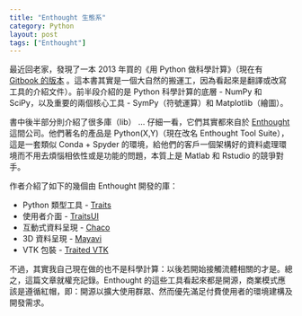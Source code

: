 ```yaml
---
title: "Enthought 生態系"
category: Python
layout: post
tags: ["Enthought"]
---
```


最近回老家，發現了一本 2013 年買的《用 Python 做科學計算》（現在有 [Gitbook 的版本](https://wizardforcel.gitbooks.io/hyry-studio-scipy/content/) 。這本書其實是一個大自然的搬運工，因為看起來是翻譯或改寫工具的介紹文件）。前半段介紹的是 Python 科學計算的底層 - NumPy 和 SciPy，以及重要的兩個核心工具 - SymPy（符號運算）和 Matplotlib（繪圖）。

書中後半部分則介紹了很多庫（lib） ... 仔細一看，它們其實都來自於 [Enthought](https://www.enthought.com) 這間公司。他們著名的產品是 Python(X,Y)（現在改名 Enthought Tool Suite），這是一套類似 Conda + Spyder 的環境，給他們的客戶一個架構好的資料處理環境而不用去煩惱相依性或是功能的問題，本質上是 Matlab 和 Rstudio 的競爭對手。

作者介紹了如下的幾個由 Enthought 開發的庫：

- Python 類型工具 - [Traits](https://github.com/enthought/traits)
- 使用者介面 - [TraitsUI](https://docs.enthought.com/traitsui/)
- 互動式資料呈現 - [Chaco](https://docs.enthought.com/chaco/)
- 3D 資料呈現 - [Mayavi](https://docs.enthought.com/mayavi/mayavi/)
- VTK 包裝 - [Traited VTK](https://docs.enthought.com/mayavi/tvtk/)

不過，其實我自己現在做的也不是科學計算：以後若開始接觸流體相關的才是。總之，這篇文章就權充記錄。Enthought 的這些工具看起來都是開源，商業模式應該是遵循紅帽，即：開源以擴大使用群眾、然而優先滿足付費使用者的環境建構及開發需求。
